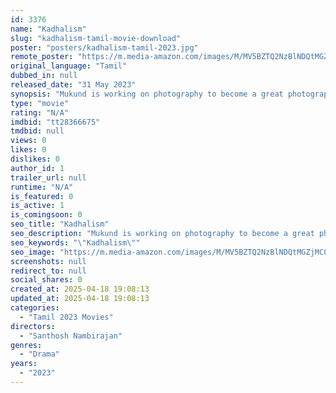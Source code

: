 ```yaml
---
id: 3376
name: "Kadhalism"
slug: "kadhalism-tamil-movie-download"
poster: "posters/kadhalism-tamil-2023.jpg"
remote_poster: "https://m.media-amazon.com/images/M/MV5BZTQ2NzBlNDQtMGZjMC00MDFhLWIxOGEtMWI1ODlkMzNlOTJhXkEyXkFqcGdeQXVyMTY3OTUzNjM2._V1_SX300.jpg"
original_language: "Tamil"
dubbed_in: null
released_date: "31 May 2023"
synopsis: "Mukund is working on photography to become a great photographer. Meanwhile he sees a girl named Smitha and falls in love with her. According to Mukund, marriage makes every man selfish. So Livin's relationship is okay. Smita also ..."
type: "movie"
rating: "N/A"
imdbid: "tt28366675"
tmdbid: null
views: 0
likes: 0
dislikes: 0
author_id: 1
trailer_url: null
runtime: "N/A"
is_featured: 0
is_active: 1
is_comingsoon: 0
seo_title: "Kadhalism"
seo_description: "Mukund is working on photography to become a great photographer. Meanwhile he sees a girl named Smitha and falls in love with her. According to Mukund, marriage makes every man selfish. So Livin's relationship is okay. Smita also ..."
seo_keywords: "\"Kadhalism\""
seo_image: "https://m.media-amazon.com/images/M/MV5BZTQ2NzBlNDQtMGZjMC00MDFhLWIxOGEtMWI1ODlkMzNlOTJhXkEyXkFqcGdeQXVyMTY3OTUzNjM2._V1_SX300.jpg"
screenshots: null
redirect_to: null
social_shares: 0
created_at: 2025-04-18 19:08:13
updated_at: 2025-04-18 19:08:13
categories:
  - "Tamil 2023 Movies"
directors:
  - "Santhosh Nambirajan"
genres:
  - "Drama"
years:
  - "2023"
---
```

